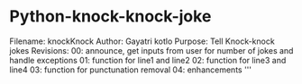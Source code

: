 # Python-knock-knock-joke


Filename: knockKnock
Author: Gayatri kotlo
Purpose: Tell Knock-knock jokes
Revisions:
    00: announce, get inputs from user for number of jokes and handle exceptions
    01: function for line1 and line2
    02: function for line3 and line4
    03: function for punctunation removal
    04: enhancements
'''
